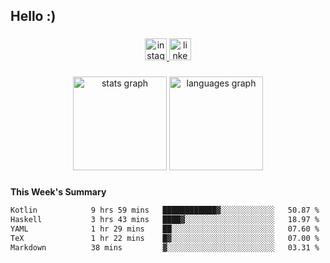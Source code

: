 <h2 align="left">Hello :)</h2>

###

<div align="center">
  <a href="https://www.instagram.com/sebi.klaus/" target="_blank">
    <img src="https://img.shields.io/static/v1?message=Instagram&logo=instagram&label=&color=E4405F&logoColor=white&labelColor=&style=for-the-badge" height="35" alt="instagram logo"  />
  </a>
  <a href="https://www.linkedin.com/in/sebastian-klaus-3aa64720b/" target="_blank">
    <img src="https://img.shields.io/static/v1?message=LinkedIn&logo=linkedin&label=&color=0077B5&logoColor=white&labelColor=&style=for-the-badge" height="35" alt="linkedin logo"  />
  </a>
</div>

###

<div align="center">
  <img src="https://github-readme-stats.vercel.app/api?username=IYourSunshineI&hide_title=false&hide_rank=false&show_icons=true&include_all_commits=true&count_private=true&disable_animations=false&theme=dracula&locale=en&hide_border=false&order=1" height="150" alt="stats graph"  />
  <img src="https://github-readme-stats.vercel.app/api/top-langs?username=IYourSunshineI&locale=en&hide_title=false&layout=compact&card_width=320&langs_count=5&theme=dracula&hide_border=false&order=2" height="150" alt="languages graph"  />
</div>

###

**This Week's Summary**
<!--START_SECTION:waka-->

```txt
Kotlin            9 hrs 59 mins   ████████████▓░░░░░░░░░░░░   50.87 %
Haskell           3 hrs 43 mins   ████▓░░░░░░░░░░░░░░░░░░░░   18.97 %
YAML              1 hr 29 mins    ██░░░░░░░░░░░░░░░░░░░░░░░   07.60 %
TeX               1 hr 22 mins    █▓░░░░░░░░░░░░░░░░░░░░░░░   07.00 %
Markdown          38 mins         ▓░░░░░░░░░░░░░░░░░░░░░░░░   03.31 %
```

<!--END_SECTION:waka-->
